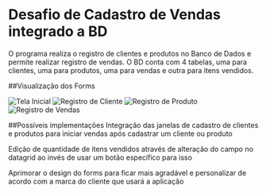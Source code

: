 # Desafio de Cadastro de Vendas integrado a BD


O programa realiza o registro de clientes e produtos no Banco de Dados e permite realizar registro de vendas. 
O BD conta com 4 tabelas, uma para clientes, uma para produtos, uma para vendas e outra para itens vendidos.

##Visualização dos Forms

![Tela Inicial](/AcademiaDotNetAtos-Atividades/desafio_RegistroVendasComBD/ImagensdoForm/inicio.png)
![Registro de Cliente](/AlanDCap/AcademiaDotNetAtos-Atividades/desafio_RegistroVendasComBD/ImagensdoForm/registrocliente.png)
![Registro de Produto](/AcademiaDotNetAtos-Atividades/desafio_RegistroVendasComBD/ImagensdoForm/registroproduto.png)
![Registro de Vendas](/AcademiaDotNetAtos-Atividades/desafio_RegistroVendasComBD/ImagensdoForm/registrovendas.png)

##Possíveis implementações
Integração das janelas de cadastro de clientes e produtos para iniciar vendas após cadastrar um cliente ou produto

Edição de quantidade de itens vendidos através de alteração do campo no datagrid ao invés de usar um botão específico para isso

Aprimorar o design do forms para ficar mais agradável e personalizar de acordo com a marca do cliente que usará a aplicação
